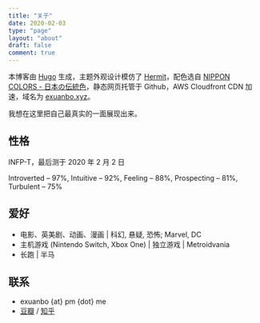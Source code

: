```yaml
---
title: "关于"
date: 2020-02-03
type: "page"
layout: "about"
draft: false
comment: true
---
```


本博客由 [Hugo](https://gohugo.io/) 生成，主题外观设计模仿了 [Hermit](https://hugo-theme-hermit.netlify.com/posts/)，配色选自 [NIPPON COLORS - 日本の伝統色](https://nipponcolors.com/)，静态网页托管于 Github，AWS Cloudfront CDN 加速，域名为 [exuanbo.xyz](https://exuanbo.xyz)。

我想在这里把自己最真实的一面展现出来。

## 性格

INFP-T，最后测于 2020 年 2 月 2 日

Introverted – 97%, Intuitive – 92%, Feeling – 88%, Prospecting – 81%, Turbulent – 75%

## 爱好

- 电影、英美剧、动画、漫画 | 科幻, 悬疑, 恐怖; Marvel, DC
- 主机游戏 (Nintendo Switch, Xbox One) | 独立游戏 | Metroidvania
- 长跑 | 半马

## 联系

- exuanbo {at} pm {dot} me
- [豆瓣](https://www.douban.com/people/121508967/) / [知乎](https://www.zhihu.com/people/cheng-xuan-bo-55-47)
